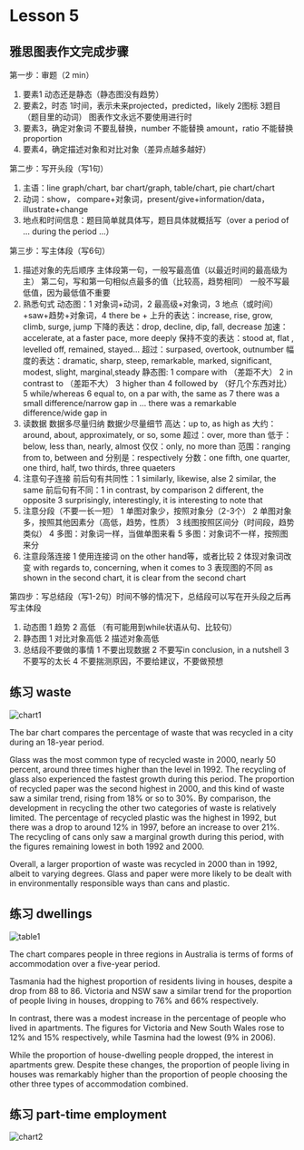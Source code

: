# Lesson 5 

## 雅思图表作文完成步骤

第一步：审题（2 min）
1. 要素1
   动态还是静态（静态图没有趋势）
2. 要素2，时态
   1时间，表示未来projected，predicted，likely
   2图标
   3题目（题目里的动词）
   图表作文永远不要使用进行时
3. 要素3，确定对象词
   不要乱替换，number 不能替换 amount，ratio 不能替换 proportion
4. 要素4，确定描述对象和对比对象（差异点越多越好）

第二步：写开头段（写1句）
1. 主语：line graph/chart, bar chart/graph, table/chart, pie chart/chart
2. 动词：show， compare+对象词，present/give+information/data，illustrate+change
3. 地点和时间信息：题目简单就具体写，题目具体就概括写（over a period of ... during the period ...）

第三步：写主体段（写6句）
1. 描述对象的先后顺序
   主体段第一句，一般写最高值（以最近时间的最高级为主）
   第二句，写和第一句相似点最多的值（比较高，趋势相同）
   一般不写最低值，因为最低值不重要
2. 熟悉句式
   动态图：1 对象词+动词，2 最高级+对象词，3 地点（或时间）+saw+趋势+对象词，4 there be + 
      上升的表达：increase, rise, grow, climb, surge, jump
      下降的表达：drop, decline, dip, fall, decrease
      加速：accelerate, at a faster pace, more deeply
      保持不变的表达：stood at, flat , levelled off, remained, stayed...
      超过：surpased, overtook, outnumber
      幅度的表达：dramatic, sharp, steep, remarkable, marked, significant, modest, slight, marginal,steady
   静态图:
      1 compare with （差距不大）
      2 in contrast to （差距不大）
      3 higher than
      4 followed by （好几个东西对比）
      5 while/whereas
      6 equal to, on a par with, the same as
      7 there was a small difference/narrow gap in ... there was a remarkable difference/wide gap in
3. 读数据
   数据多尽量归纳
   数据少尽量细节
   高达：up to, as high as
   大约：around, about, approximately, or so, some
   超过：over, more than
   低于：below, less than, nearly, almost
   仅仅：only, no more than
   范围：ranging from to, between and 
   分别是：respectively
   分数：one fifth, one quarter, one third, half, two thirds, three quaeters
4. 注意句子连接
   前后句有共同性：1 similarly, likewise, alse 2 similar, the same 
   前后句有不同：1 in contrast, by comparison 2 different, the opposite 3 surprisingly, interestingly, it is interesting to note that 
5. 注意分段（不要一长一短）
   1 单图对象少，按照对象分（2-3个）
   2 单图对象多，按照其他因素分（高低，趋势，性质）
   3 线图按照区间分（时间段，趋势类似）
   4 多图：对象词一样，当做单图来看
   5 多图：对象词不一样，按照图来分
6. 注意段落连接
   1 使用连接词 on the other hand等，或者比较
   2 体现对象词改变 with regards to, concerning, when it comes to
   3 表现图的不同 as shown in the second chart, it is clear from the second chart

第四步：写总结段（写1-2句）时间不够的情况下，总结段可以写在开头段之后再写主体段
1. 动态图
   1 趋势
   2 高低 （有可能用到while状语从句、比较句）
2. 静态图
   1 对比对象高低
   2 描述对象高低
3. 总结段不要做的事情
   1 不要出现数据
   2 不要写in conclusion, in a nutshell
   3 不要写的太长
   4 不要揣测原因，不要给建议，不要做预想


## 练习 waste

![chart1](https://github.com/Liuhongzhi2018/LearningforIELTS/blob/main/Figures/chart1.PNG)

The bar chart compares the percentage of waste that was recycled in a city during an 18-year period.

Glass was the most common type of recycled waste in 2000, nearly 50 percent, around three times higher than the level in 1992. The recycling of glass also experienced the fastest growth during this period. The proportion of recycled paper was the second highest in 2000, and this kind of waste saw a similar trend, rising from 18% or so to 30%. By comparison, the development in recycling the other two categories of waste is relatively limited. The percentage of recycled plastic was the highest in 1992, but there was a drop to around 12% in 1997, before an increase to over 21%. The recycling of cans only saw a marginal growth during this period, with the figures remaining lowest in both 1992 and 2000.

Overall, a larger proportion of waste was recycled in 2000 than in 1992, albeit to varying degrees. Glass and paper were more likely to be dealt with in environmentally responsible ways than cans and plastic.


## 练习 dwellings

![table1](https://github.com/Liuhongzhi2018/LearningforIELTS/blob/main/Figures/table1.PNG)

The chart compares people in three regions in Australia is terms of forms of accommodation over a five-year period.

Tasmania had the highest proportion of residents living in houses, despite a drop from 88 to 86. Victoria and NSW saw a similar trend for the proportion of people living in houses, dropping to 76% and 66% respectively. 

In contrast, there was a modest increase in the percentage of people who lived in apartments. The figures for Victoria and New South Wales rose to 12% and 15% respectively, while Tasmina had the lowest (9% in 2006).

While the proportion of house-dwelling people dropped, the interest in apartments grew. Despite these changes, the proportion of people living in houses was remarkably higher than the proportion of people choosing the other three types of accommodation combined.


## 练习 part-time employment

![chart2](https://github.com/Liuhongzhi2018/LearningforIELTS/blob/main/Figures/chart2.PNG)

